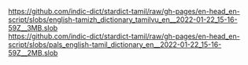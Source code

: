 https://github.com/indic-dict/stardict-tamil/raw/gh-pages/en-head_en-script/slobs/english-tamizh_dictionary_tamilvu_en__2022-01-22_15-16-59Z__3MB.slob  
https://github.com/indic-dict/stardict-tamil/raw/gh-pages/en-head_en-script/slobs/pals_english-tamil_dictionary_en__2022-01-22_15-16-59Z__2MB.slob  
